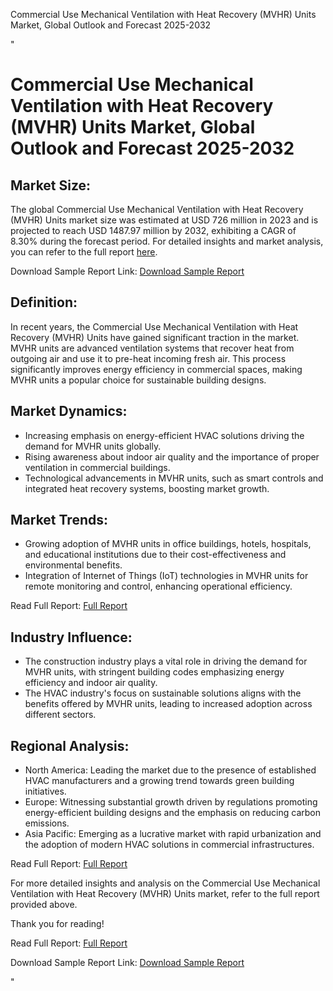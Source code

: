 Commercial Use Mechanical Ventilation with Heat Recovery (MVHR) Units Market, Global Outlook and Forecast 2025-2032

"<h1>Commercial Use Mechanical Ventilation with Heat Recovery (MVHR) Units Market, Global Outlook and Forecast 2025-2032</h1>

<h2>Market Size:</h2>
<p>The global Commercial Use Mechanical Ventilation with Heat Recovery (MVHR) Units market size was estimated at USD 726 million in 2023 and is projected to reach USD 1487.97 million by 2032, exhibiting a CAGR of 8.30% during the forecast period. For detailed insights and market analysis, you can refer to the full report <a href='https://www.statsmarketresearch.com/global-commercial-use-mechanical-ventilation-with-heat-recovery-units-forecast-2025-2032-454-8028448'>here</a>.</p>
<p>Download Sample Report Link: <a href='https://www.statsmarketresearch.com/download-free-sample/8028448/global-commercial-use-mechanical-ventilation-with-heat-recovery-units-forecast-2025-2032-454'>Download Sample Report</a></p>

<h2>Definition:</h2>
<p>In recent years, the Commercial Use Mechanical Ventilation with Heat Recovery (MVHR) Units have gained significant traction in the market. MVHR units are advanced ventilation systems that recover heat from outgoing air and use it to pre-heat incoming fresh air. This process significantly improves energy efficiency in commercial spaces, making MVHR units a popular choice for sustainable building designs.</p>

<h2>Market Dynamics:</h2>
<ul>
  <li>Increasing emphasis on energy-efficient HVAC solutions driving the demand for MVHR units globally.</li>
  <li>Rising awareness about indoor air quality and the importance of proper ventilation in commercial buildings.</li>
  <li>Technological advancements in MVHR units, such as smart controls and integrated heat recovery systems, boosting market growth.</li>
</ul>

<h2>Market Trends:</h2>
<ul>
  <li>Growing adoption of MVHR units in office buildings, hotels, hospitals, and educational institutions due to their cost-effectiveness and environmental benefits.</li>
  <li>Integration of Internet of Things (IoT) technologies in MVHR units for remote monitoring and control, enhancing operational efficiency.</li>
</ul>
<p>Read Full Report: <a href='https://www.statsmarketresearch.com/global-commercial-use-mechanical-ventilation-with-heat-recovery-units-forecast-2025-2032-454-8028448'>Full Report</a></p>

<h2>Industry Influence:</h2>
<ul>
  <li>The construction industry plays a vital role in driving the demand for MVHR units, with stringent building codes emphasizing energy efficiency and indoor air quality.</li>
  <li>The HVAC industry's focus on sustainable solutions aligns with the benefits offered by MVHR units, leading to increased adoption across different sectors.</li>
</ul>

<h2>Regional Analysis:</h2>
<ul>
  <li>North America: Leading the market due to the presence of established HVAC manufacturers and a growing trend towards green building initiatives.</li>
  <li>Europe: Witnessing substantial growth driven by regulations promoting energy-efficient building designs and the emphasis on reducing carbon emissions.</li>
  <li>Asia Pacific: Emerging as a lucrative market with rapid urbanization and the adoption of modern HVAC solutions in commercial infrastructures.</li>
</ul>
<p>Read Full Report: <a href='https://www.statsmarketresearch.com/global-commercial-use-mechanical-ventilation-with-heat-recovery-units-forecast-2025-2032-454-8028448'>Full Report</a></p>

<p>For more detailed insights and analysis on the Commercial Use Mechanical Ventilation with Heat Recovery (MVHR) Units market, refer to the full report provided above.

Thank you for reading!</p>
<p>Read Full Report: <a href='https://www.statsmarketresearch.com/global-commercial-use-mechanical-ventilation-with-heat-recovery-units-forecast-2025-2032-454-8028448'>Full Report</a></p>
<p>Download Sample Report Link: <a href='https://www.statsmarketresearch.com/download-free-sample/8028448/global-commercial-use-mechanical-ventilation-with-heat-recovery-units-forecast-2025-2032-454'>Download Sample Report</a></p>"
